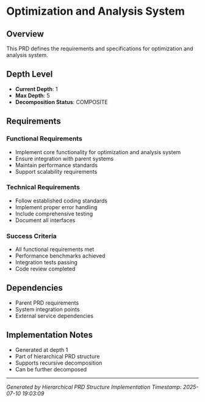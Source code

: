 # Optimization and Analysis System

## Overview
This PRD defines the requirements and specifications for optimization and analysis system.

## Depth Level
- **Current Depth**: 1
- **Max Depth**: 5
- **Decomposition Status**: COMPOSITE

## Requirements

### Functional Requirements
- Implement core functionality for optimization and analysis system
- Ensure integration with parent systems
- Maintain performance standards
- Support scalability requirements

### Technical Requirements  
- Follow established coding standards
- Implement proper error handling
- Include comprehensive testing
- Document all interfaces

### Success Criteria
- All functional requirements met
- Performance benchmarks achieved
- Integration tests passing
- Code review completed

## Dependencies
- Parent PRD requirements
- System integration points
- External service dependencies

## Implementation Notes
- Generated at depth 1
- Part of hierarchical PRD structure
- Supports recursive decomposition
- Can be further decomposed

---
*Generated by Hierarchical PRD Structure Implementation*
*Timestamp: 2025-07-10 19:03:09*
